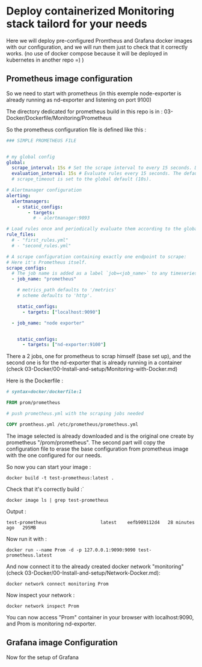 # Deploy containerized Monitoring stack tailord for your needs

Here we will deploy pre-configured Promtheus and Grafana docker images with our configuration, and we will run them just to check that it correctly works. (no use of docker compose because it will be deployed in kubernetes in another repo =) ) 

## Prometheus image configuration

So we need to start with prometheus (in this exemple node-exporter is already running as nd-exporter and listening on port 9100)

The directory dedicated for prometheus build in this repo is in :
03-Docker/Dockerfile/Monitoring/Prometheus

So the prometheus configuration file is defined like this :
```yaml
### SIMPLE PROMETHEUS FILE


# my global config
global:
  scrape_interval: 15s # Set the scrape interval to every 15 seconds. Default is every 1 minute.
  evaluation_interval: 15s # Evaluate rules every 15 seconds. The default is every 1 minute.
  # scrape_timeout is set to the global default (10s).

# Alertmanager configuration
alerting:
  alertmanagers:
    - static_configs:
        - targets:
          # - alertmanager:9093

# Load rules once and periodically evaluate them according to the global 'evaluation_interval'.
rule_files:
  # - "first_rules.yml"
  # - "second_rules.yml"

# A scrape configuration containing exactly one endpoint to scrape:
# Here it's Prometheus itself.
scrape_configs:
  # The job name is added as a label `job=<job_name>` to any timeseries scraped from this config.
  - job_name: "prometheus"

    # metrics_path defaults to '/metrics'
    # scheme defaults to 'http'.

    static_configs:
      - targets: ["localhost:9090"]

  - job_name: "node exporter"


    static_configs:
      - targets: ["nd-exporter:9100"]
```
There a 2 jobs, one for prometheus to scrap himself (base set up), and the second one is for the nd-exporter that is already running in a container (check 03-Docker/00-Install-and-setup/Monitoring-with-Docker.md)

Here is the Dockerfile :
```Dockerfile
# syntax=docker/dockerfile:1

FROM prom/prometheus

# push prometheus.yml with the scraping jobs needed

COPY promtheus.yml /etc/prometheus/prometheus.yml
```
The image selected is already downloaded and is the original one create by prometheus "/prom/prometheus".
The second part will copy the configuration file to erase the base configuration from prometheus image with the one configured for our needs.

So now you can start your image :
```shell
docker build -t test-prometheus:latest .
```
Check that it's correctly build :`
```shell
docker image ls | grep test-prometheus
```
Output : 
```shell
test-prometheus                    latest    eefb909112d4   28 minutes ago   295MB
```

Now run it with :
```shell 
docker run --name Prom -d -p 127.0.0.1:9090:9090 test-prometheus.latest
```
And now connect it to the already created docker network "monitoring" (check 03-Docker/00-Install-and-setup/Network-Docker.md):
```shell
docker network connect monitoring Prom
```
Now inspect your network : 
```shell
docker network inspect Prom
```
You can now access "Prom" container in your browser with localhost:9090, and Prom is monitoring nd-exporter.

## Grafana image Configuration

Now for the setup of Grafana 